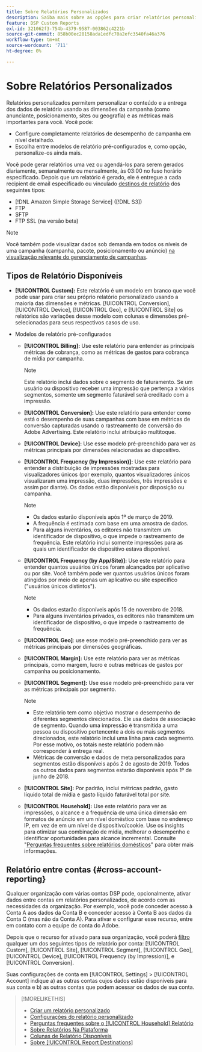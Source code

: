 ```yaml
---
title: Sobre Relatórios Personalizados
description: Saiba mais sobre as opções para criar relatórios personalizados manualmente ou usar modelos de relatório pré-configurados.
feature: DSP Custom Reports
exl-id: 321062f3-754b-4379-9587-003862c4221b
source-git-commit: 858b00ec28158ada1edfc70a2efc3540fa46a376
workflow-type: tm+mt
source-wordcount: '711'
ht-degree: 0%

---
```


# Sobre Relatórios Personalizados

Relatórios personalizados permitem personalizar o conteúdo e a entrega dos dados de relatório usando as dimensões da campanha (como anunciante, posicionamento, sites ou geografia) e as métricas mais importantes para você. Você pode:

* Configure completamente relatórios de desempenho de campanha em nível detalhado.
* Escolha entre modelos de relatório pré-configurados e, como opção, personalize-os ainda mais.

Você pode gerar relatórios uma vez ou agendá-los para serem gerados diariamente, semanalmente ou mensalmente, às 03:00 no fuso horário especificado. Depois que um relatório é gerado, ele é entregue a cada recipient de email especificado ou vinculado [destinos de relatório](/help/dsp/reports/report-destinations/report-destination-about.md) dos seguintes tipos:

* [!DNL Amazon Simple Storage Service] ([!DNL S3])
* FTP
* SFTP
* FTP SSL (na versão beta)

>[!NOTE]
>
>Você também pode visualizar dados sob demanda em todos os níveis de uma campanha (campanha, pacote, posicionamento ou anúncio) [na visualização relevante do gerenciamento de campanhas](/help/dsp/campaign-management/reports/campaign-reports-about.md).

## Tipos de Relatório Disponíveis

* **[!UICONTROL Custom]:** Este relatório é um modelo em branco que você pode usar para criar seu próprio relatório personalizado usando a maioria das dimensões e métricas. [!UICONTROL Conversion], [!UICONTROL Device], [!UICONTROL Geo], e [!UICONTROL Site] os relatórios são variações desse modelo com colunas e dimensões pré-selecionadas para seus respectivos casos de uso.

* Modelos de relatório pré-configurados

   * **[!UICONTROL Billing]:** Use este relatório para entender as principais métricas de cobrança, como as métricas de gastos para cobrança de mídia por campanha.

      >[!NOTE]
      >
      >Este relatório inclui dados sobre o segmento de faturamento. Se um usuário ou dispositivo receber uma impressão que pertença a vários segmentos, somente um segmento faturável será creditado com a impressão.

   * **[!UICONTROL Conversion]:** Use este relatório para entender como está o desempenho de suas campanhas com base em métricas de conversão capturadas usando o rastreamento de conversão do Adobe Advertising. Este relatório inclui atribuição multitoque.

   * **[!UICONTROL Device]:** Use esse modelo pré-preenchido para ver as métricas principais por dimensões relacionadas ao dispositivo.

   * **[!UICONTROL Frequency (by Impression)]:** Use este relatório para entender a distribuição de impressões mostradas para visualizadores únicos (por exemplo, quantos visualizadores únicos visualizaram uma impressão, duas impressões, três impressões e assim por diante). Os dados estão disponíveis por disposição ou campanha.

      >[!NOTE]
      >
      >* Os dados estarão disponíveis após 1º de março de 2019.
      >* A frequência é estimada com base em uma amostra de dados.
      >* Para alguns inventários, os editores não transmitem um identificador de dispositivo, o que impede o rastreamento de frequência. Este relatório inclui somente impressões para as quais um identificador de dispositivo estava disponível.


   * **[!UICONTROL Frequency (by App/Site)]:** Use este relatório para entender quantos usuários únicos foram alcançados por aplicativo ou por site. Você também pode ver quantos usuários únicos foram atingidos por meio de apenas um aplicativo ou site específico (&quot;usuários únicos distintos&quot;).

      >[!NOTE]
      >
      >* Os dados estarão disponíveis após 15 de novembro de 2018.
      >* Para alguns inventários privados, os editores não transmitem um identificador de dispositivo, o que impede o rastreamento de frequência.


   * **[!UICONTROL Geo]**: use esse modelo pré-preenchido para ver as métricas principais por dimensões geográficas.

   * **[!UICONTROL Margin]:** Use este relatório para ver as métricas principais, como margem, lucro e outras métricas de gastos por campanha ou posicionamento.

   * **[!UICONTROL Segment]:** Use esse modelo pré-preenchido para ver as métricas principais por segmento.

      >[!NOTE]
      >
      >* Este relatório tem como objetivo mostrar o desempenho de diferentes segmentos direcionados. Ele usa dados de associação de segmento. Quando uma impressão é transmitida a uma pessoa ou dispositivo pertencente a dois ou mais segmentos direcionados, este relatório inclui uma linha para cada segmento. Por esse motivo, os totais neste relatório podem não corresponder à entrega real.
      >* Métricas de conversão e dados de meta personalizados para segmentos estão disponíveis após 2 de agosto de 2019. Todos os outros dados para segmentos estarão disponíveis após 1º de junho de 2018.


   * **[!UICONTROL Site]:** Por padrão, inclui métricas padrão, gasto líquido total de mídia e gasto líquido faturável total por site.

   * **[!UICONTROL Household]:** Use este relatório para ver as impressões, o alcance e a frequência de uma única dimensão em formatos de anúncio em um nível doméstico com base no endereço IP, em vez de em um nível de dispositivo/cookie. Use os insights para otimizar sua combinação de mídia, melhorar o desempenho e identificar oportunidades para alcance incremental. Consulte &quot;[Perguntas frequentes sobre relatórios domésticos](/help/dsp/reports/faq-household-report.md)&quot; para obter mais informações.

## Relatório entre contas {#cross-account-reporting}

Qualquer organização com várias contas DSP pode, opcionalmente, ativar dados entre contas em relatórios personalizados, de acordo com as necessidades da organização. Por exemplo, você pode conceder acesso à Conta A aos dados da Conta B e conceder acesso à Conta B aos dados da Conta C (mas não da Conta A). Para ativar e configurar esse recurso, entre em contato com a equipe de conta do Adobe.

Depois que o recurso for ativado para sua organização, você poderá [filtro](report-settings.md) qualquer um dos seguintes tipos de relatório por conta:  [!UICONTROL Custom], [!UICONTROL Site], [!UICONTROL Segment], [!UICONTROL Geo], [!UICONTROL Device], [!UICONTROL Frequency (by Impression)], e [!UICONTROL Conversion].

Suas configurações de conta em [!UICONTROL Settings] > [!UICONTROL Account] indique a) as outras contas cujos dados estão disponíveis para sua conta e b) as outras contas que podem acessar os dados de sua conta.

>[!MORELIKETHIS]
>
>* [Criar um relatório personalizado](/help/dsp/reports/report-create.md)
>* [Configurações do relatório personalizado](/help/dsp/reports/report-settings.md)
>* [Perguntas frequentes sobre o [!UICONTROL Household] Relatório](/help/dsp/reports/faq-household-report.md)
>* [Sobre Relatórios Na Plataforma](/help/dsp/campaign-management/reports/campaign-reports-about.md)
>* [Colunas de Relatório Disponíveis](/help/dsp/reports/report-columns.md)
>* [Sobre [!UICONTROL Report Destinations]](/help/dsp/reports/report-destinations/report-destination-about.md)


